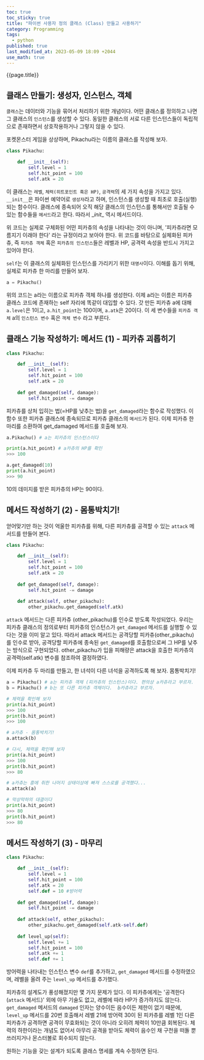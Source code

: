 ```yaml
---
toc: true
toc_sticky: true
title: "파이썬 사용자 정의 클래스 (Class) 만들고 사용하기"
category: Programming
tags:
  - python
published: true
last_modified_at: 2023-05-09 18:09 +2044
use_math: true
---
```


{{page.title}}

## 클래스 만들기: 생성자, 인스턴스, 객체

`클래스`는 데이터와 기능을 묶어서 처리하기 위한 개념이다.  어떤 클래스를 정의하고 나면 그 클래스의 `인스턴스`를 생성할 수 있다.  동일한 클래스의 서로 다른 인스턴스들이 독립적으로 존재하면서 상호작용하거나 그렇지 않을 수 있다.

포켓몬스터 게임을 상상하며, Pikachu라는 이름의 클래스를 작성해 보자.

```python
class Pikachu:

    def __init__(self):
        self.level = 1
        self.hit_point = 100
        self.atk = 20
```

이 클래스는 `레벨`, `체력(히트포인트 혹은 HP)`, `공격력`의 세 가지 속성을 가지고 있다.  `__init__`은 파이썬 예약어로 `생성자`라고 하며, 인스턴스를 생성할 때 최초로 호출(실행)되는 함수이다.  클래스에 종속되어 오직 해당 클래스의 인스턴스를 통해서만 호출될 수 있는 함수들을 `메서드`라고 한다.  따라서 \__init__ 역시 메서드이다.

위 코드는 실제로 구체화된 어떤 피카츄의 속성을 나타내는 것이 아니며, '피카츄라면 모름지기 이래야 한다' 라는 규정이라고 보아야 한다.  위 코드를 바탕으로 실체화된 피카츄, 즉 `피카츄 객체` 혹은 `피카츄의 인스턴스`들은 레벨과 HP, 공격력 속성을 반드시 가지고 있어야 한다.

`self`는 이 클래스의 실체화된 인스턴스를 가리키기 위한 `대명사`이다.  이해를 돕기 위해, 실제로 피카츄 한 마리를 만들어 보자.

```python
a = Pikachu()
```

위의 코드는 a라는 이름으로 피카츄 객체 하나를 생성한다.  이제 a라는 이름은 피카츄 클래스 코드에 존재하는 self 자리에 똑같이 대입할 수 있다.  갓 만든 피카츄 a에 대해  `a.level`은 1이고, `a.hit_point`는 100이며, `a.atk`은 20이다. 이 세 변수들을 `피카츄 객체` a의 `인스턴스 변수` 혹은 `객체 변수` 라고 부른다.

## 클래스 기능 작성하기: 메서드 (1) - 피카츄 괴롭히기

```python
class Pikachu:

    def __init__(self):
        self.level = 1
        self.hit_point = 100
        self.atk = 20
        
    def get_damaged(self, damage):
        self.hit_point -= damage
```

피카츄를 상처 입히는 법(=HP를 낮추는 법)을 `get_damaged`라는 함수로 작성했다.  이 함수 또한 피카츄 클래스에 종속되므로 피카츄 클래스의 `메서드`가 된다.  이제 피카츄 한 마리를 소환하여 get_damaged 메서드를 호출해 보자.

```python
a.Pikachu() # a는 피카츄의 인스턴스이다

print(a.hit_point) # a카츄의 HP를 확인
>>> 100

a.get_damaged(10)
print(a.hit_point)
>>> 90
```

10의 데미지를 받은 피카츄의 HP는 90이다.

## 메서드 작성하기 (2) - 몸통박치기!

얻어맞기만 하는 것이 억울한 피카츄를 위해, 다른 피카츄를 공격할 수 있는 `attack` 메서드를 만들어 본다.

```python
class Pikachu:

    def __init__(self):
        self.level = 1
        self.hit_point = 100
        self.atk = 20
        
    def get_damaged(self, damage):
        self.hit_point -= damage
        
    def attack(self, other_pikachu):
        other_pikachu.get_damaged(self.atk)
```

`attack` 메서드는 다른 피카츄 (other_pikachu)를 인수로 받도록 작성되었다.  우리는 피카츄 클래스의 정의로부터 피카츄의 인스턴스가 `get_damaged` 메서드를 실행할 수 있다는 것을 이미 알고 있다.  따라서 attack 메서드는 공격당할 피카츄(other_pikachu)를 인수로 받아, 공격당할 피카츄에 종속된 `get_damaged`를 호출함으로써 그 HP를 낮추는 방식으로 구현되었다.  other_pikachu가 입을 피해량은 attack을 호출한 피카츄의 공격력(self.atk) 변수를 참조하여 결정하였다.

이제 피카츄 두 마리를 만들고, 한 녀석이 다른 녀석을 공격하도록 해 보자.  몸통박치기!

```python
a = Pikachu() # a는 피카츄 객체 (피카츄의 인스턴스)이다. 편의상 a카츄라고 부르자.
b = Pikachu() # b는 또 다른 피카츄 객체이다.  b카츄라고 부르자.

# 체력을 확인해 보자
print(a.hit_point)
>>> 100
print(b.hit_point)
>>> 100

# a카츄 - 몸통박치기!
a.attack(b)

# 다시, 체력을 확인해 보자
print(a.hit_point)
>>> 100
print(b.hit_point)
>>> 80

# a카츄는 흥에 취한 나머지 상태이상에 빠져 스스로를 공격했다...
a.attack(a)

# 막상막하의 대결이다
print(a.hit_point)
>>> 80
print(b.hit_point)
>>> 80
```

## 메서드 작성하기 (3) - 마무리

```python
class Pikachu:

    def __init__(self):
        self.level = 1
        self.hit_point = 100
        self.atk = 20
        self.def = 10 #방어력
        
    def get_damaged(self, damage):
        self.hit_point -= damage
        
    def attack(self, other_pikachu):
        other_pikachu.get_damaged(self.atk-self.def)
        
    def level_up(self):
        self.level += 1
        self.hit_point = 100
        self.atk += 1
        self.def += 1
```

방어력을 나타내는 인스턴스 변수 `def`를 추가하고, `get_damaged` 메서드를 수정하였으며, 레벨을 올려 주는 `level_up` 메서드를 추가했다.

피카츄의 설계도가 풍성해졌지만 몇 가지 문제가 있다.  이 피카츄에게는 '공격한다(`attack` 메서드)' 외에 아무 기술도 없고, 레벨에 따라 HP가 증가하지도 않는다.  `get_damaged` 메서드의 `damaged` 인자는 양수이든 음수이든 제한이 없기 때문에, `level_up` 메서드를 20번 호출해서 레벨 21에 방어력 30이 된 피카츄를 레벨 1인 다른 피카츄가 공격하면 공격이 무효화되는 것이 아니라 오히려 체력이 10만큼 회복된다.  체력의 하한이라는 개념도 없어서 아무리 공격을 받아도 체력이 음수인 채 구천을 떠돌 뿐 쓰러지거나 몬스터볼로 회수되지 않는다.

원하는 기능을 갖는 설계가 되도록 클래스 명세를 계속 수정하면 된다.